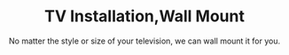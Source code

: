 ---sort_key: 35layout: "sku"id: tv-installation-wall-mount-TVtitle: "TV Installation,Wall Mount"heading: "TV Installation,Wall Mount"subtitle: "No matter the style or size of your television, we can wall mount it for you."category: "Home Entertainment"category_description: "Services for TVs and Home Theatre devices."features: - feature: "As part of our wall mount service, we’ll visit your place and:" - feature: "Wall Mount TV* and connect it to the internet, existing power and existing components." - feature: "Conceal cables as appropriate" - feature: "Clean up and remove rubbish" - feature: "Complete setup diagram and leave in customer folder" - feature: "Demonstrate new TV" - feature: "Connect TV to suitable and functioning home network using existing wall outlet or wireless network"price: "269"unit: "TV"australia_only: "Yes"---